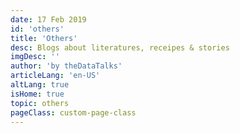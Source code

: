 ```yaml
---
date: 17 Feb 2019
id: 'others'
title: 'Others'
desc: Blogs about literatures, receipes & stories 
imgDesc: ''
author: 'by theDataTalks'
articleLang: 'en-US'
altLang: true
isHome: true
topic: others
pageClass: custom-page-class
---
```


<altLang />

<articlesSection/>